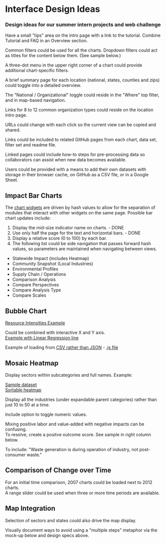 
# Interface Design Ideas

### Design ideas for our summer intern projects and web challenge

Have a small "tips" area on the intro page with a link to the tutorial.
Combine Tutorial and FAQ in an Overview section.  

Common filters could be used for all the charts.  Dropdown filters could act as titles for the content below them. (See sample below.)  

A three-dot menu in the upper right corner of a chart could provide additional chart-specific filters.   

A brief summary page for each location (national, states, counties and zips) could toggle into a detailed overview.  

The "National / Organizational" toggle could reside in the "Where" top filter, and in map-based navigation.  

Links for 8 to 12 common organization types could reside on the location intro page.  

URLs could change with each click so the current view can be copied and shared.   

Links could be included to related GitHub pages from each chart, data set, filter set and readme file.  

Linked pages could include how-to steps for pre-processing data so collaborators can assist when new data becomes available.  

Users could be provided with a means to add their own datasets with storage in their browser cache, on GitHub as a CSV file, or in a Google Sheet.  


## Impact Bar Charts

The <a href="https://model.earth/io/charts">chart widgets</a> are driven by hash values to allow for the separation of modules that interact with other widgets on the same page. Possible bar chart updates include: 

1. Display the mid-size indicator name on charts. - DONE
2. Use only half the page for the text and horizontal bars. - DONE
3. Display a relative score (0 to 100) by each bar.
4. The following list could be side navigation that passes forward hash values, so parameters are maintained when navigating between views. 

- Statewide Impact (includes Heatmap)
- Community Snapshot (Local Industries)
- Environmental Profiles
- Supply Chain / Operations
- Comparison Analysis
- Compare Perspectives
- Compare Analysis Type
- Compare Scales

  


## Bubble Chart

[Resource Intensities Example](https://public.tableau.com/profile/john.sherwood#!/vizhome/USEEIOAnalysis/Dashboard1)

Could be combined with interactive X and Y axis.  
[Example with Linear Regression line](https://bl.ocks.org/mph006/e225e45e044dcf89c222)  

Example of loading from [CSV rather than JSON](https://model.earth/tw-charts/regression/index.html) - [.js file](https://model.earth/tw-charts/regression/js/regression.js)  


## Mosaic Heatmap

Display sectors within subcategories and full names.  Example:

[Sample dataset](https://model.earth/community/start/dataset)  
[Sortable heatmap](https://model.earth/community/start/dataset/sortable.html)  

Display all the industries (under expandable parent categories) rather than just 10 to 50 at a time.  

Include option to toggle numeric values. 

Mixing positive labor and value-added with negative impacts can be confusing.  
To resolve, create a positve outcome score. See sample in right column below.  

To include: "Waste generation is during operation of industry, not post-consumer waste."  


## Comparison of Change over Time

For an initial time comparison, 2007 charts could be loaded next to 2012 charts.  
A range slider could be used when three or more time periods are available.


## Map Integration

Selection of sectors and states could also drive the map display.

Visually document ways to avoid using a "multiple steps" metaphor via the mock-up below and design specs above. 

<!--
Show feedback button, etc.
Place "Feedback", Download" and "Print" icons in a top menu. 

## Operations vs Suppliers

Would it be more intitive to have the Operations on the left side?  

 


To follow up on:

Embeddable version:
https://model.earth/community/map/starter/embed.html 

When possible, pre-process chart data into a single CSV file. 

Note that "Supply Chain/Operations" button does not work on "Comparison Analysis"

Checkboxes can not be clicked on "Compare Perspectives" page.

Rename "Analysis Settings" to "More filters"

A slider could be used to compare change in 5 year steps. A means to set a range could be provided. 

Provide a means to project the most recent 5-year period before full data is available.  

We can provide easy starters by avoiding React for some of the modules.
The embed-map.js module is an example of loading dependent D3 and Leaflet javascript files.
-->


